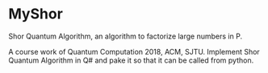 # MyShor
Shor Quantum Algorithm, an algorithm to factorize large numbers in P.

A course work of Quantum Computation 2018, ACM, SJTU.
Implement Shor Quantum Algorithm in Q# and pake it so that it can be called from python.
